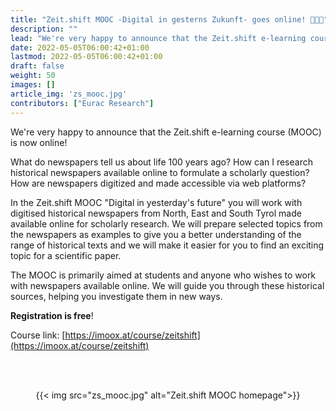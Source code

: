 ```yaml
---
title: "Zeit.shift MOOC -Digital in gesterns Zukunft- goes online! 👩🏼‍🏫"
description: ""
lead: "We're very happy to announce that the Zeit.shift e-learning course (MOOC) is now online!"
date: 2022-05-05T06:00:42+01:00
lastmod: 2022-05-05T06:00:42+01:00
draft: false
weight: 50
images: []
article_img: 'zs_mooc.jpg'
contributors: ["Eurac Research"]
---
```


We're very happy to announce that the Zeit.shift e-learning course (MOOC) is now online! 

What do newspapers tell us about life 100 years ago? How can I research historical newspapers available online to formulate a scholarly question? How are newspapers digitized and made accessible via web platforms?

In the Zeit.shift MOOC "Digital in yesterday's future" you will work with digitised historical newspapers from North, East and South Tyrol made available online for scholarly research. We will prepare selected topics from the newspapers as examples to give you a better understanding of the range of historical texts and we will make it easier for you to find an exciting topic for a scientific paper.

The MOOC is primarily aimed at students and anyone who wishes to work with newspapers available online. We will guide you through these historical sources, helping you investigate them in new ways.

<strong>Registration is free</strong>! 

Course link: [https://imoox.at/course/zeitshift](https://imoox.at/course/zeitshift)


<br /><br />


<center>
  {{< img src="zs_mooc.jpg" alt="Zeit.shift MOOC homepage">}}
</center>
 

 
